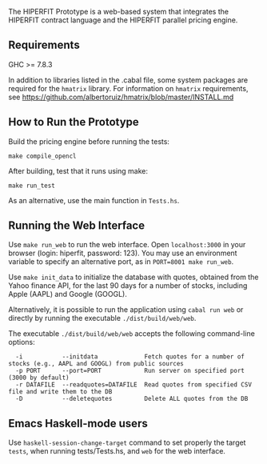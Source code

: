 The HIPERFIT Prototype is a web-based system that integrates the
HIPERFIT contract language and the HIPERFIT parallel pricing engine.

Requirements
------------
GHC >= 7.8.3

In addition to libraries listed in the .cabal file, some system
packages are required for the `hmatrix` library. For information on
`hmatrix` requirements, see
https://github.com/albertoruiz/hmatrix/blob/master/INSTALL.md

How to Run the Prototype
------------------------

Build the pricing engine before running the tests:
```
make compile_opencl
```

After building, test that it runs using make:
```
make run_test
```

As an alternative, use the main function in `Tests.hs`.


Running the Web Interface
-------------------------

Use `make run_web` to run the web interface. Open `localhost:3000` in your
browser (login: hiperfit, password: 123). You may use an environment variable
to specify an alternative port, as in `PORT=8001 make run_web`. 

Use `make init_data` to initialize the database with quotes, obtained from the Yahoo finance API, for the
last 90 days for a number of stocks, including Apple (AAPL) and Google (GOOGL).

Alternatively, it is possible to run the application using `cabal run web` or directly by running the executable `./dist/build/web/web`.

The executable `./dist/build/web/web` accepts the following command-line options:

```
  -i           --initdata             Fetch quotes for a number of stocks (e.g., AAPL and GOOGL) from public sources
  -p PORT      --port=PORT            Run server on specified port (3000 by default)
  -r DATAFILE  --readquotes=DATAFILE  Read quotes from specified CSV file and write them to the DB
  -D           --deletequotes         Delete ALL quotes from the DB
```

Emacs Haskell-mode users
------------------------

Use `haskell-session-change-target` command to set properly the target
`tests`, when running tests/Tests.hs, and `web` for the web interface.
    
